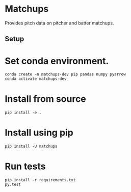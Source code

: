 # Matchups

Provides pitch data on pitcher and batter matchups.

Setup
-------------

#  Set conda environment.
```
conda create -n matchups-dev pip pandas numpy pyarrow
conda activate matchups-dev
```

# Install from source
```
pip install -e .
```

# Install using pip
```
pip install -U matchups
```

# Run tests
```
pip install -r requirements.txt
py.test
```